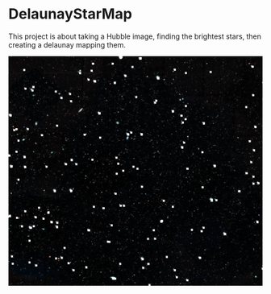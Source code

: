 # DelaunayStarMap
This project is about taking a Hubble image, finding the brightest stars, then creating a delaunay mapping them.


![alt text](https://github.com/Dkaban/DelaunayStarMap/blob/master/DelaunayStarMap.jpg?raw=true)
